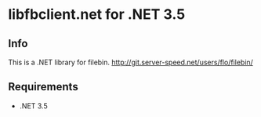 ﻿# libfbclient.net for .NET 3.5

## Info
This is a .NET library for filebin. http://git.server-speed.net/users/flo/filebin/
## Requirements
* .NET 3.5

